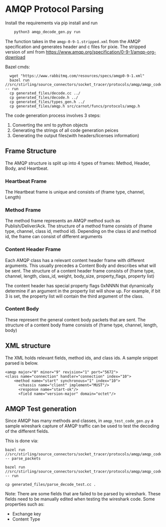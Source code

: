 # AMQP Protocol Parsing

Install the requirements via pip install and run
```bash
    python3 amqp_decode_gen.py run
```

The function takes in the `amqp-0-9-1.stripped.xml` from the AMQP specification and generates header and c files for pixie.
The stripped version of xml from https://www.amqp.org/specification/0-9-1/amqp-org-download

Bazel cmds:
```
  wget "https://www.rabbitmq.com/resources/specs/amqp0-9-1.xml"
  bazel run //src/stirling/source_connectors/socket_tracer/protocols/amqp/amqp_code_generator:amqp_code_gen_main -- run
  cp generated_files/decode.cc ../
  cp generated_files/decode.h ../
  cp generated_files/types_gen.h ../
  cp generated_files/amqp.h src/carnot/funcs/protocols/amqp.h
```


The code generation process involves 3 steps:
1. Converting the xml to python objects
2. Generating the strings of all code generation peices
3. Generating the output files(with headers/licenses information)

## Frame Structure
The AMQP structure is split up into 4 types of frames: Method, Header, Body, and Heartbeat.

### Heartbeat Frame
The Heartbeat frame is unique and consists of (frame type, channel, Length)

### Method Frame
The method frame represents an AMQP method such as Publish/Deliver/Ack.
The structure of a method frame consists of (frame type, channel, class id, method id). Depending on the class id and method id, the frame can consist of different arguments

### Content Header Frame
Each AMQP class has a relevant content header frame with different arguments. This usually precedes a Content Body and describes what will be sent.
The structure of a content header frame consists of (frame type, channel, length, class_id, weight, body_size, property_flags, property list)

The content header has special property flags 0xNNNN that dynamically determine if an argument in the property list will show up. For example, if bit 3 is set, the property list will contain the third argument of the class.

### Content Body
These represent the general content body packets that are sent. The structure of a content body frame consists of (frame type, channel, length, body)


## XML structure
The XML holds relevant fields, method ids, and class ids. A sample snippet parsed is below.
```
<amqp major="0" minor="9" revision="1" port="5672">
<class name="connection" handler="connection" index="10">
    <method name="start" synchronous="1" index="10">
      <chassis name="client" implement="MUST"/>
      <response name="start-ok"/>
      <field name="version-major" domain="octet"/>
```


## AMQP Test generation
Since AMQP has many methods and classes, in `amqp_test_code_gen.py` a sample wireshark capture of AMQP traffic can be used to test the decoding of the different fields.

This is done via:
```
bazel run //src/stirling/source_connectors/socket_tracer/protocols/amqp/amqp_code_generator:amqp_test_code_gen -- parse_packets

bazel run //src/stirling/source_connectors/socket_tracer/protocols/amqp/amqp_code_generator:amqp_test_code_gen -- run

cp generated_files/parse_decode_test.cc .
```

Note: There are some fields that are failed to be parsed by wireshark. These fields need to be manually edited when testing the wireshark code.
Some properties such as:
- Exchange key
- Content Type
